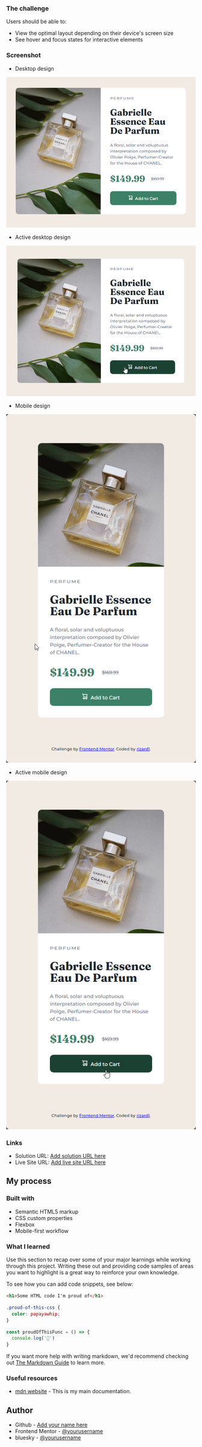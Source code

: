 ### The challenge

Users should be able to:

- View the optimal layout depending on their device's screen size
- See hover and focus states for interactive elements

### Screenshot

- Desktop design

![](./design/my-solution/desktop-design.png)

- Active desktop design

![](./design/my-solution/desktop-design-active.png)

- Mobile design

![](./design/my-solution/mobile-design.png)

- Active mobile design

![](./design/my-solution/mobile-design-active.png)

### Links

- Solution URL: [Add solution URL here](https://your-solution-url.com)
- Live Site URL: [Add live site URL here](https://your-live-site-url.com)

## My process

### Built with

- Semantic HTML5 markup
- CSS custom properties
- Flexbox
- Mobile-first workflow

### What I learned

Use this section to recap over some of your major learnings while working through this project. Writing these out and providing code samples of areas you want to highlight is a great way to reinforce your own knowledge.

To see how you can add code snippets, see below:

```html
<h1>Some HTML code I'm proud of</h1>
```
```css
.proud-of-this-css {
  color: papayawhip;
}
```
```js
const proudOfThisFunc = () => {
  console.log('🎉')
}
```

If you want more help with writing markdown, we'd recommend checking out [The Markdown Guide](https://www.markdownguide.org/) to learn more.

### Useful resources

- [mdn website](https://developer.mozilla.org/en-US/docs/Web/CSS) - This is my main documentation.

## Author

- Github - [Add your name here](https://www.your-site.com)
- Frontend Mentor - [@yourusername](https://www.frontendmentor.io/profile/yourusername)
- bluesky - [@yourusername](https://www.twitter.com/yourusername)